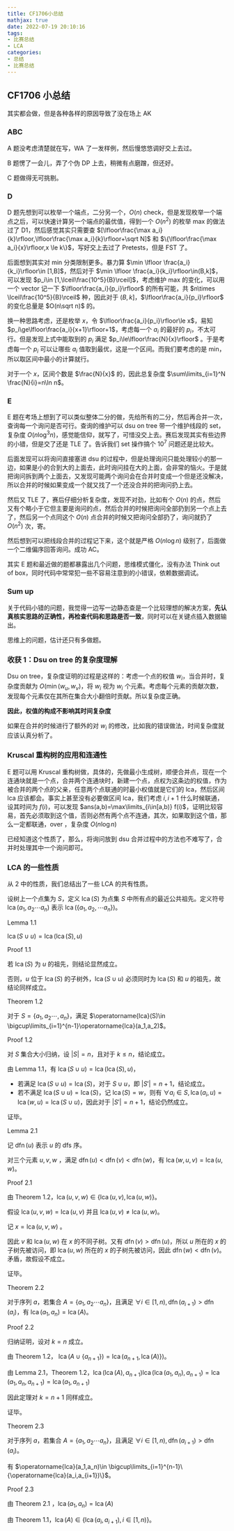 ```yaml
---
title: CF1706小总结
mathjax: true
date: 2022-07-19 20:10:16
tags:
- 比赛总结
- LCA
categories:
- 总结
- 比赛总结
---
```


## CF1706 小总结

其实都会做，但是各种各样的原因导致了没在场上 AK

### ABC

A 题没考虑清楚就在写，WA 了一发样例，然后慢悠悠调好交上去过。

B 题愣了一会儿，弄了个伪 DP 上去，稍微有点磨蹭，但还好。

C 题做得无可挑剔。

### D

D 题先想到可以枚举一个端点，二分另一个，$O(n)$ check，但是发现枚举一个端点之后，可以快速计算另一个端点的最优值，得到一个 $O(n^2)$ 的枚举 max 的做法过了 D1，然后感觉其实只需要查 $[\lfloor\frac{\max a_i}{k}\rfloor,\lfloor\frac{\max a_i}{k}\rfloor+\sqrt N]$ 和 $\{\lfloor\frac{\max a_i}{x}\rfloor,x \le k\}$，写好交上去过了 Pretests，但是 FST 了。

后面想到其实对 min 分类限制更多。暴力算 $\min \lfloor \frac{a_i}{k_i}\rfloor\in [1,B]$，然后对于 $\min \lfloor \frac{a_i}{k_i}\rfloor\in(B,k]$，可以发现 $p_i\in [1,\lceil\frac{10^5}{B}\rceil]$，考虑维护 max 的变化，可以用一个 vector 记一下 $\lfloor\frac{a_i}{p_i}\rfloor$ 的所有可能，共 $n\times \lceil\frac{10^5}{B}\rceil$ 种，因此对于 $(B,k]$，$\lfloor\frac{a_i}{p_i}\rfloor$ 的变化总量是 $O(n\sqrt n)$ 的。

换一种思路考虑，还是枚举 $x$，令 $\lfloor\frac{a_i}{p_i}\rfloor\le x$，易知 $p_i\ge\lfloor\frac{a_i}{x+1}\rfloor+1$，考虑每一个 $a_i$ 的最好的 $p_i$，不太可行。但是发现上式中能取到的 $p_i$ 满足 $p_i\le\lfloor\frac{N}{x}\rfloor$ 。于是考虑每一个 $p_i$ 可以让哪些 $a_i$ 值取到最优，这是一个区间。而我们要考虑的是 min，所以取区间中最小的计算就行。

对于一个 $x$，区间个数是 $\frac{N}{x}$ 的，因此总复杂度 $\sum\limits_{i=1}^N \frac{N}{i}=n\ln n$。

### E

E 题在考场上想到了可以类似整体二分的做，先给所有的二分，然后再合并一次，查询每一个询问是否可行。查询的维护可以 dsu on tree 带一个维护线段的 set，复杂度 $O(n\log^3n)$，感觉能信仰，就写了，可惜没交上去。赛后发现其实有些边界的小错，但是交了还是 TLE 了。告诉我们 set 操作搞个 $10^7$ 问题还是比较大。

后面发现可以将询问直接塞进 dsu 的过程中，但是处理询问只能处理较小的那一边，如果是小的合到大的上面去，此时询问挂在大的上面，会非常的恼火。于是就把询问拆到两个上面去，又发现可能两个询问会在合并时变成一个但是还没解决，所以合并的时候如果变成一个就又找了一个还没合并的把询问扔上去。

然后又 TLE 了，赛后仔细分析复杂度，发现不对劲，比如有个 $O(n)$ 的点，然后又有个略小于它但主要是询问的点，然后合并的时候把询问全部扔到另一个点上去了，然后另一个点同这个 $O(n)$ 点合并的时候又把询问全部扔了，询问就扔了 $O(n^2)$ 次，寄。

然后想到可以把线段合并的过程记下来，这个就是严格 $O(n\log n)$ 级别了，后面做一个二维偏序回答询问。成功 AC。

其实 E 题和最近做的题都暴露出几个问题，思维模式僵化，没有办法 Think out of box，同时代码中常常犯一些不容易注意到的小错误，依赖数据调试。

### Sum up

关于代码小错的问题，我觉得一边写一边静态查是一个比较理想的解决方案，**先认真核实思路的正确性，再检查代码和思路是否一致**，同时可以在关键点插入数据输出。

思维上的问题，估计还只有多做题。

### 收获 1：Dsu on tree 的复杂度理解

Dsu on tree，复杂度证明的过程是这样的：考虑一个点的权值 $w_i$，当合并时，复杂度贡献为 $O(\min(w_u,w_v)$，将 $w_i$ 视为 $w_i$ 个元素。考虑每个元素的贡献次数，发现每个元素仅在其所在集合大小翻倍时贡献。所以复杂度正确。

**因此，权值的构成不影响其时间复杂度**

如果在合并的时候进行了额外的对 $w_i$ 的修改，比如我的错误做法，时间复杂度就应该认真分析了。

### Kruscal 重构树的应用和连通性

E 题可以用 Kruscal 重构树做，具体的，先做最小生成树，顺便合并点，现在一个连通块就是一个点，合并两个连通块时，新建一个点，点权为这条边的权值，作为被合并的两个点的父亲，任意两个点联通的时最小权值就是它们的 lca，然后区间 lca 应该都会。事实上甚至没有必要做区间 lca，我们考虑 $i,i+1$ 什么时候联通，设其时间为 $f(i)$，可以发现 $ans(a,b)=\max\limits_{i\in[a,b)} f(i)$，证明比较容易，首先必须取到这个值，否则必然有两个点不连通，其次，如果取到这个值，那么一定都联通，over ，复杂度 $O(n\log n)$

已经知道这个性质了，那么，将询问放到 dsu 合并过程中的方法也不难写了，合并时处理其中一个询问即可。

### LCA 的一些性质

从 2 中的性质，我们总结出了一些 LCA 的共有性质。

设树上一个点集为 $S$，定义 $\operatorname{lca}(S)$ 为点集 $S$ 中所有点的最近公共祖先。定义符号 $\operatorname{lca}(a_1,a_2\cdots a_n)$ 表示 $\operatorname{lca}(\{a_1,a_2,\cdots a_n\})$。

$\text{Lemma 1.1}$

$\operatorname{lca}(S\cup u)=\operatorname{lca}(\operatorname{lca}(S),u)$

$\text{Proof 1.1}$

若 $\operatorname{lca}(S)$ 为 $u$ 的祖先，则结论显然成立。

否则，$u$ 位于 $\operatorname{lca}(S)$ 的子树外，$\operatorname{lca}(S\cup u)$ 必须同时为 $\operatorname{lca}(S)$ 和 $u$ 的祖先，故结论同样成立。

$\text{Theorem 1.2}$

对于 $S=\{a_1,a_2\cdots,a_n\}$，满足 $\operatorname{lca}(S)\in \bigcup\limits_{i=1}^{n-1}\operatorname{lca}(a_1,a_2)$。

$\text{Proof 1.2}$

对 $S$ 集合大小归纳，设 $|S|=n$，且对于 $k\le n$，结论成立。

由 Lemma 1.1，有 $\operatorname{lca}(S\cup u) = \operatorname{lca}(\operatorname{lca}(S),u)$，

- 若满足 $\operatorname{lca}(S\cup u)=\operatorname{lca}(S)$，对于 $S\cup u$，即 $|S'|=n+1$，结论成立。
- 若不满足 $\operatorname{lca}(S\cup u)=\operatorname{lca}(S)$，记 $\operatorname{lca}(S)=w$，则有 $\forall a_i\in S,\operatorname{lca}(a_i,u)=\operatorname{lca}(w,u)=\operatorname{lca}(S\cup u)$，因此对于 $|S'|=n+1$，结论仍然成立。

证毕。

$\text{Lemma 2.1}$

记 $\operatorname{dfn}(u)$ 表示 $u$ 的 dfs 序。

对三个元素 $u,v,w$ ，满足 $\operatorname{dfn}(u)<\operatorname{dfn}(v)<\operatorname{dfn}(w)$，有 $\operatorname{lca}(w,u,v)=\operatorname{lca}(u,w)$。

$\text{Proof 2.1}$

由 Theorem 1.2，$\operatorname{lca}(u,v,w)\in\{\operatorname{lca}(u,v),\operatorname{lca}(u,w)\}$。

假设 $\operatorname{lca}(u,v,w)=\operatorname{lca}(u,v)$ 并且 $\operatorname{lca}(u,v)\neq \operatorname{lca}(u,w)$。

记 $x=\operatorname{lca}(u,v,w)$ 。

因此 $v$ 和 $\operatorname{lca}(u,w)$ 在 $x$ 的不同子树。又有 $\operatorname{dfn}(v)>\operatorname{dfn}(u)$，所以 $u$ 所在的 $x$ 的子树先被访问，即 $\operatorname{lca}(u,w)$ 所在的 $x$ 的子树先被访问，因此 $\operatorname{dfn}(w)<\operatorname{dfn}(v)$。矛盾，故假设不成立。

证毕。

$\text{Theorem 2.2}$

对于序列 $a$，若集合 $A=\{a_1,a_2\cdots a_{n}\}$，且满足 $\forall i\in [1,n),\operatorname{dfn}(a_{i+1})>\operatorname{dfn}(a_i)$，有 $\operatorname{lca}(a_1,a_n)=\operatorname{lca}(A)$。

$\text{Proof 2.2}$

归纳证明，设对 $k=n$ 成立。

由 Theorem 1.2， $\operatorname{lca}(A\cup \{a_{n+1}\})=\operatorname{lca}(a_{n+1},\operatorname{lca}(A)\})$。

由 Lemma 2.1，Theorem 1.2，$\operatorname{lca}(\operatorname{lca}(A),a_{n+1})\operatorname{lca}(\operatorname{lca}(a_1,a_{n}),a_{n+1})=\operatorname{lca}(a_1,a_{n},a_{n+1})=\operatorname{lca}(a_1,a_{n+1})$

因此定理对 $k=n+1$ 同样成立。

证毕。

$\text{Theorem 2.3}$

对于序列 $a$，若集合 $A=\{a_1,a_2\cdots a_{n}\}$，且满足 $\forall i\in [1,n),\operatorname{dfn}(a_{i+1})>\operatorname{dfn}(a_i)$。

有 $\operatorname{lca}(a_1,a_n)\in \bigcup\limits_{i=1}^{n-1}\{\operatorname{lca}(a_i,a_{i+1})\}$。

$\text{Proof 2.3}$

由 Theorem 2.1 ，$\operatorname{lca}(a_1,a_n)=\operatorname{lca}(A)$

由 Theorem 1.1，$\operatorname{lca}(A) \in \{\operatorname{lca}(a_i,a_{i+1}),i\in[1,n)\}$。



